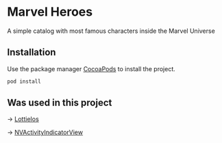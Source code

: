 # Marvel Heroes

A simple catalog with most famous characters inside the Marvel Universe

## Installation

Use the package manager [CocoaPods](https://cocoapods.org/) to install the project.

```bash
pod install
```

## Was used in this project

-> [LottieIos](https://github.com/airbnb/lottie-ios) 

-> [NVActivityIndicatorView](https://github.com/ninjaprox/NVActivityIndicatorView)


